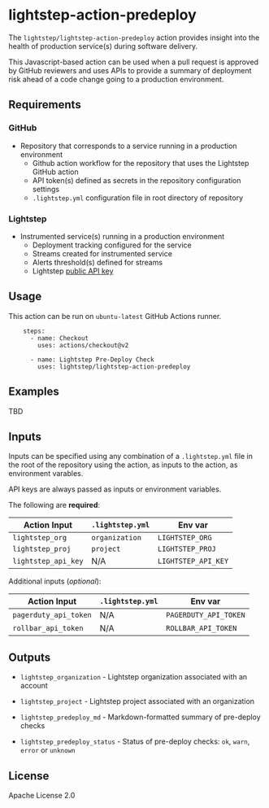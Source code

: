 # lightstep-action-predeploy

The `lightstep/lightstep-action-predeploy` action provides insight into the health of production service(s) during software delivery. 

This Javascript-based action can be used when a pull request is approved by GitHub reviewers and uses APIs to provide a summary of deployment risk ahead of a code change going to a production environment.

## Requirements

### GitHub
  * Repository that corresponds to a service running in a production environment
    * Github action workflow for the repository that uses the Lightstep GitHub action
    * API token(s) defined as secrets in the repository configuration settings
    * `.lightstep.yml` configuration file in root directory of repository

### Lightstep
  * Instrumented service(s) running in a production environment
    * Deployment tracking configured for the service
    * Streams created for instrumented service
    * Alerts threshold(s) defined for streams
    * Lightstep [public API key](https://docs.lightstep.com/docs/create-and-manage-api-keys)

## Usage

This action can be run on `ubuntu-latest` GitHub Actions runner.

```
    steps:  
      - name: Checkout
        uses: actions/checkout@v2

      - name: Lightstep Pre-Deploy Check
        uses: lightstep/lightstep-action-predeploy
```

## Examples

TBD

## Inputs

Inputs can be specified using any combination of a `.lightstep.yml` file in the root of the repository using the action, as inputs to the action, as environment varables.

API keys are always passed as inputs or environment variables.

The following are **required**:

| Action Input        | `.lightstep.yml`         | Env var             |
| ------------------- | ------------------------ | ------------------- |
| `lightstep_org`     | `organization`           | `LIGHTSTEP_ORG`     |
| `lightstep_proj`    | `project`                | `LIGHTSTEP_PROJ`    |
| `lightstep_api_key` | N/A                      | `LIGHTSTEP_API_KEY` |

Additional inputs (_optional_):

| Action Input         | `.lightstep.yml`  | Env var                |
| -------------------- | ----------------- | ---------------------- | 
| `pagerduty_api_token`| N/A               | `PAGERDUTY_API_TOKEN`  |
| `rollbar_api_token`  | N/A               | `ROLLBAR_API_TOKEN`    |

## Outputs

* `lightstep_organization` - Lightstep organization associated with an account

* `lightstep_project` - Lightstep project associated with an organization

* `lightstep_predeploy_md` - Markdown-formatted summary of pre-deploy checks

* `lightstep_predeploy_status` - Status of pre-deploy checks: `ok`, `warn`, `error` or `unknown`

## License

Apache License 2.0